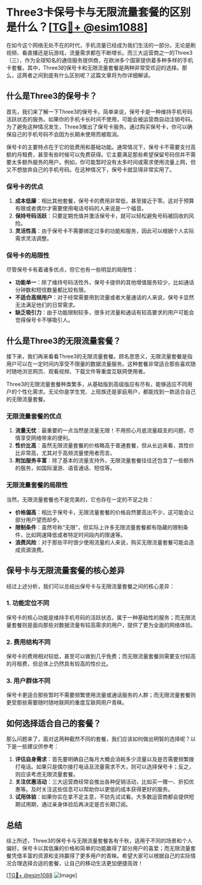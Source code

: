 # Three3卡保号卡与无限流量套餐的区别是什么？[[TG💪+ @esim1088](https://t.me/s/esim1088)]

在如今这个网络无处不在的时代，手机流量已经成为我们生活的一部分。无论是刷视频、看直播还是玩游戏，流量需求都在不断增长。而三大运营商之一的Three3（三），作为全球知名的通信服务提供商，在欧洲多个国家提供着多种多样的手机卡套餐。其中，Three3的保号卡和无限流量套餐是两种非常受欢迎的选择。那么，这两者之间到底有什么区别呢？这篇文章将为你详细解读。

## 什么是Three3的保号卡？

首先，我们来了解一下Three3的保号卡。简单来说，保号卡是一种维持手机号码活跃状态的服务。如果你的手机卡长时间不使用，可能会被运营商自动注销号码。为了避免这种情况发生，Three3推出了保号卡服务。通过购买保号卡，你可以确保自己的手机号码不会因为长期未使用而被取消。

保号卡的主要特点在于它的低费用和基础功能。通常情况下，保号卡不需要支付高额的月租费，甚至有些时候可以免费获得。它主要满足那些希望保留号码但并不需要太多额外服务的用户。例如，你可能暂时没有太多时间或需求使用流量上网，但又不想放弃自己的手机号码。在这种情况下，保号卡就显得非常实用了。

### 保号卡的优点

1. **成本低廉**：相比其他套餐，保号卡的费用非常低，甚至接近于零。这对于预算有限或者偶尔才需要使用电话号码的人来说是一个福音。
2. **保持号码活跃**：只要定期充值并激活保号卡，就可以轻松避免号码被回收的风险。
3. **灵活性高**：由于保号卡不需要绑定过多的功能和服务，因此可以根据个人实际需求灵活调整。

### 保号卡的局限性

尽管保号卡有着诸多优点，但它也有一些明显的局限性：
- **功能单一**：除了维持号码活性外，保号卡提供的其他增值服务较少，比如通话分钟数和短信数量都比较有限。
- **不适合高频用户**：对于经常需要用到流量或者大量通话的人来说，保号卡显然无法满足他们的日常需求。
- **缺乏吸引力**：由于功能限制较多，很多对流量和通话有较高要求的用户可能会觉得保号卡不够吸引人。

## 什么是Three3的无限流量套餐？

接下来，我们再来看看Three3的无限流量套餐。顾名思思义，无限流量套餐是指用户可以在一定时间内享受不限量的数据流量服务。这种套餐非常适合那些喜欢随时随地浏览网页、观看视频、下载文件等重度互联网使用者。

Three3的无限流量套餐种类繁多，从基础版到高级版应有尽有，能够适应不同用户的个性化需求。无论你是学生党、上班族还是家庭用户，都能找到一款适合自己的无限流量套餐。

### 无限流量套餐的优点

1. **流量无忧**：最重要的一点当然是流量无限！不用担心月底流量超支的问题，尽情享受网络带来的便利。
2. **性价比高**：虽然无限流量套餐的价格略高于普通套餐，但从长远来看，其性价比非常高，尤其对于高频流量使用者而言。
3. **附加服务丰富**：除了基本的流量支持外，无限流量套餐往往还包含了一些额外的服务，如国际漫游、语音通话、短信等。

### 无限流量套餐的局限性

当然，无限流量套餐也不是完美的，它也存在一定的不足之处：
- **价格偏高**：相比于保号卡，无限流量套餐的价格自然要高出不少，这可能会让部分用户望而却步。
- **限制条件**：虽然号称“无限”，但实际上许多无限流量套餐都有隐藏的限制条件，比如网速降低或者特定时间段内的限速等。
- **浪费风险**：对于那些平时很少使用流量的人来说，购买无限流量套餐可能会造成资源浪费。

## 保号卡与无限流量套餐的核心差异

经过上述分析，我们可以总结出保号卡与无限流量套餐之间的核心差异：

### 1. 功能定位不同

保号卡的核心功能是维持手机号码的活跃状态，属于一种基础性的服务；而无限流量套餐则是面向那些对数据流量有较高需求的用户，提供了更为全面的网络体验。

### 2. 费用结构不同

保号卡的费用相对较低，甚至可以做到几乎免费；而无限流量套餐则需要支付较高的月租费，但总体上仍然具有较高的性价比。

### 3. 用户群体不同

保号卡更适合那些暂时不需要频繁使用流量或通话服务的人群；而无限流量套餐则更受那些需要随时随地联网的重度互联网用户青睐。

## 如何选择适合自己的套餐？

那么问题来了，面对这两种截然不同的套餐，我们应该如何做出明智的选择呢？以下是一些建议供参考：

1. **评估自身需求**：首先要明确自己每月大概会消耗多少流量以及是否需要频繁拨打电话。如果只是偶尔接打电话且流量需求不大，则可以选择保号卡；反之，则应该考虑无限流量套餐。
2. **关注优惠活动**：三大运营商经常会推出各种促销活动，比如买一赠一、折扣优惠等。及时关注这些信息可以帮助你以更低的成本获得更好的服务。
3. **试用体验**：如果你实在拿不定主意，不妨先试试看。大多数运营商都会提供短期试用期，通过亲身体验后再决定是否长期订阅。

## 总结

综上所述，Three3的保号卡与无限流量套餐各有千秋，适用于不同的场景和个人偏好。保号卡以其低廉的价格和简单的功能赢得了部分用户的喜爱；而无限流量套餐凭借丰富的资源和支持赢得了更多用户的青睐。希望大家可以根据自己的实际情况合理选择合适的套餐，让自己的移动生活更加便捷高效！

[[TG💪+ @esim1088](https://t.me/s/esim1088) ![Image](https://i.postimg.cc/4NQfJmqS/Snipaste-2025-05-13-00-14-12.png)]